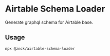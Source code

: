 # Airtable Schema Loader

Generate graphql schema for Airtable base.

## Usage

```bash
npx @znck/airtable-schema-loader
```
